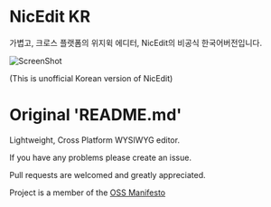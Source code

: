 NicEdit KR
==========
가볍고, 크로스 플랫폼의 위지윅 에디터, NicEdit의 비공식 한국어버전입니다.

![ScreenShot](https://raw.github.com/XKY/NicEdit-Korean/master/nicEditorIcons.png)

(This is unofficial Korean version of NicEdit)

Original 'README.md'
=========
Lightweight, Cross Platform WYSIWYG editor.

If you have any problems please create an issue.

Pull requests are welcomed and greatly appreciated.

Project is a member of the [OSS Manifesto](http://ossmanifesto.org/)
